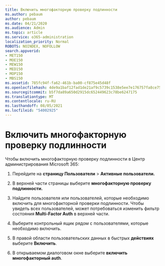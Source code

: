 ```yaml
---
title: Включить многофакторную проверку подлинности
ms.author: pebaum
author: pebaum
ms.date: 04/21/2020
ms.audience: Admin
ms.topic: article
ms.service: o365-administration
localization_priority: Normal
ROBOTS: NOINDEX, NOFOLLOW
search.appverid:
- MET150
- MOE150
- MEW150
- MED150
- MOP150
- MBS150
ms.assetid: 785fc94f-fa62-461b-ba00-cf875e45d48f
ms.openlocfilehash: 4de9a1baf12fad1de21af9c5739c1538e5ee7e176757fa8ce7586aa3a7f2b71f
ms.sourcegitcommit: b5f7da89a650d2915dc652449623c78be6247175
ms.translationtype: MT
ms.contentlocale: ru-RU
ms.lasthandoff: 08/05/2021
ms.locfileid: "54002925"
---
```

# <a name="enable-multi-factor-authentication"></a>Включить многофакторную проверку подлинности

Чтобы включить многофакторную проверку подлинности в Центр администрирования Microsoft 365:

1. Перейдите на **страницу Пользователи** \> **Активные пользователи.**
    
2. В верхней части страницы выберите **многофакторную проверку подлинности.** 
    
3. Найдите пользователя или пользователей, которые необходимо включить для многофакторной проверки подлинности. Чтобы увидеть всех пользователей, может потребоваться изменить фильтр состояния **Multi-Factor Auth** в верхней части.
    
4. Выберите контрольный ящик рядом с пользователями, которые необходимо включить.
    
5.  В правой области пользовательских данных в быстрых **действиях** выберите **Включить**. 
    
6. В открываемом диалоговом окне выберите **включить многофакторный auth**. 
    

